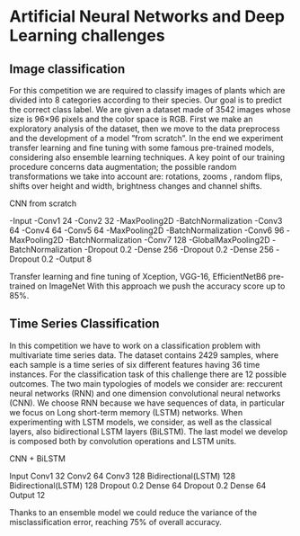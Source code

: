 # Artificial Neural Networks and Deep Learning challenges

## Image classification

For this competition we are required to classify images of plants which are divided into 8 categories
according to their species. Our goal is to predict the correct class label. We are given a dataset
made of 3542 images whose size is 96×96 pixels and the color space is RGB.
First we make an exploratory analysis of the dataset, then we move to the data preprocess and
the development of a model ”from scratch”. In the end we experiment transfer learning and fine
tuning with some famous pre-trained models, considering also ensemble learning techniques.
A key point of our training procedure concerns data augmentation; the possible random transformations we take into account are: rotations, zooms , random flips, shifts over height and width, brightness
changes and channel shifts.


CNN from scratch

-Input
-Conv1 24
-Conv2 32
-MaxPooling2D
-BatchNormalization
-Conv3 64
-Conv4 64
-Conv5 64
-MaxPooling2D
-BatchNormalization
-Conv6 96
-MaxPooling2D
-BatchNormalization
-Conv7 128
-GlobalMaxPooling2D
-BatchNormalization
-Dropout 0.2
-Dense 256
-Dropout 0.2
-Dense 256
-Dropout 0.2
-Output 8

Transfer learning and fine tuning of Xception, VGG-16, EfficientNetB6 pre-trained on ImageNet
With this approach we push the accuracy score up to 85%.




##  Time Series Classification

In this competition we have to work on a classification problem with multivariate time series data.
The dataset contains 2429 samples, where each sample is a time series of six different features having 36 time instances. For the classification task of this challenge there are 12 possible outcomes.
The two main typologies of models we consider are: reccurent neural networks (RNN) and one
dimension convolutional neural networks (CNN). We choose RNN because we have sequences of
data, in particular we focus on Long short-term memory (LSTM) networks.
When experimenting with LSTM models, we consider, as well as the
classical layers, also bidirectional LSTM layers (BiLSTM).
The last model we develop is composed both by convolution operations and LSTM
units.


CNN + BiLSTM

Input
Conv1 32
Conv2 64
Conv3 128
Bidirectional(LSTM) 128
Bidirectional(LSTM) 128
Dropout 0.2
Dense 64
Dropout 0.2
Dense 64
Output 12

Thanks to an ensemble model we could reduce the variance of the misclassification error, reaching 75% of overall accuracy.

